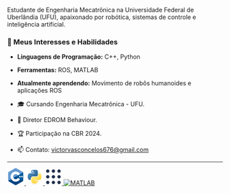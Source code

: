
Estudante de Engenharia Mecatrônica na Universidade Federal de Uberlândia (UFU), apaixonado por robótica, sistemas de controle e inteligência artificial.


### 🔭 Meus Interesses e Habilidades

- **Linguagens de Programação:** C++, Python
- **Ferramentas:** ROS, MATLAB
- **Atualmente aprendendo:** Movimento de robôs humanoides e aplicações ROS


- 🎓 Cursando Engenharia Mecatrônica - UFU.
- 🤖 Diretor EDROM Behaviour.
- 🏆 Participação na CBR 2024.
- 📫 Contato: victorvasconcelos676@gmail.com

---



<p align="left">
  <a href="https://www.cplusplus.com/" target="_blank" rel="noreferrer">
    <img src="https://raw.githubusercontent.com/devicons/devicon/master/icons/cplusplus/cplusplus-original.svg" alt="cplusplus" width="40" height="40"/>
  </a>
  <a href="https://www.python.org" target="_blank" rel="noreferrer">
    <img src="https://raw.githubusercontent.com/devicons/devicon/master/icons/python/python-original.svg" alt="python" width="40" height="40"/>
  </a>
  <a href="https://www.ros.org/" target="_blank" rel="noreferrer">
    <img src="https://raw.githubusercontent.com/devicons/devicon/master/icons/ros/ros-original.svg" alt="ros" width="40" height="40"/>
  </a>
   <a href="https://www.mathworks.com/products/matlab.html" target="_blank" rel="noreferrer">
    <img src="https://upload.wikimedia.org/wikipedia/commons/thumb/2/21/Matlab_Logo.png/667px-Matlab_Logo.png" alt="MATLAB" width="40" height="40"/>
  </a>

</p>

